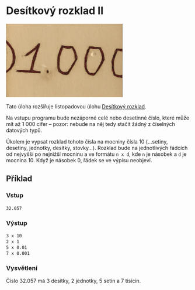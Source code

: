 # Desítkový rozklad II

<img src="cover.webp" height="200" alt="ilustrace"/>

Tato úloha rozšiřuje listopadovou
úlohu [Desítkový rozklad](https://github.com/delta-cs/seminar/tree/main/ulohy/15-desitkovy-rozklad).

Na vstupu programu bude nezáporné celé nebo desetinné číslo, které může mít až 1 000 cifer – pozor: nebude na něj
tedy stačit žádný z číselných datových typů.

Úkolem je vypsat rozklad tohoto čísla na mocniny čísla 10 (…setiny, desetiny, jednotky, desítky, stovky…). Rozklad bude
na jednotlivých řádcích od nejvyšší po nejnižší mocninu a ve formátu `n x d`, kde `n` je násobek a `d` je mocnina 10.
Když je násobek 0, řádek se ve výpisu neobjeví.

## Příklad

### Vstup

```
32.057
```

### Výstup

```
3 x 10
2 x 1
5 x 0.01
7 x 0.001
```

### Vysvětlení

Číslo 32.057 má 3 desítky, 2 jednotky, 5 setin a 7 tisícin.
